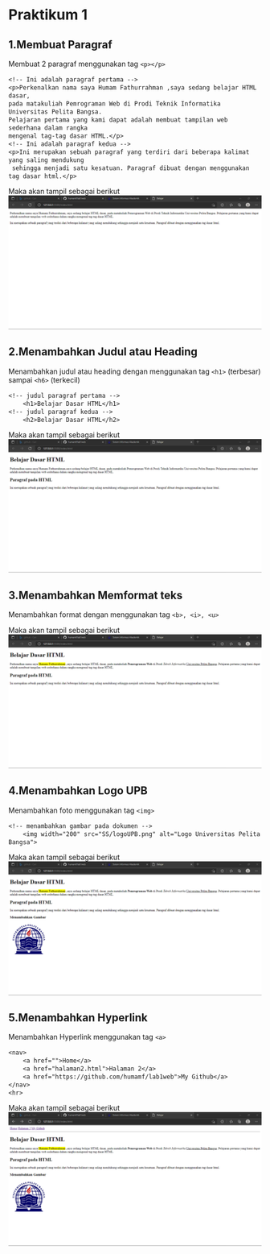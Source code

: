 # Praktikum 1

## 1.Membuat Paragraf
Membuat 2 paragraf menggunakan tag ``` <p></p> ```
```
<!-- Ini adalah paragraf pertama -->
<p>Perkenalkan nama saya Humam Fathurrahman ,saya sedang belajar HTML dasar, 
pada matakuliah Pemrograman Web di Prodi Teknik Informatika Universitas Pelita Bangsa. 
Pelajaran pertama yang kami dapat adalah membuat tampilan web sederhana dalam rangka 
mengenal tag-tag dasar HTML.</p>
<!-- Ini adalah paragraf kedua -->
<p>Ini merupakan sebuah paragraf yang terdiri dari beberapa kalimat yang saling mendukung
 sehingga menjadi satu kesatuan. Paragraf dibuat dengan menggunakan tag dasar html.</p>
```

Maka akan tampil sebagai berikut
![paragraf](SS/paragraf.png) 


## 2.Menambahkan Judul atau Heading
Menambahkan judul atau heading dengan menggunakan tag ```<h1>``` (terbesar) sampai ```<h6>``` (terkecil)
```
<!-- judul paragraf pertama -->
    <h1>Belajar Dasar HTML</h1>
<!-- judul paragraf kedua -->
    <h2>Belajar Dasar HTML</h2>
```
Maka akan tampil sebagai berikut
![heading](SS/heading.png)

## 3.Menambahkan Memformat teks
Menambahkan format dengan menggunakan tag ```<b>, <i>, <u>```

Maka akan tampil sebagai berikut
![format_teks](SS/formatteks.png)

## 4.Menambahkan Logo UPB
Menambahkan foto menggunakan tag ```<img>```
```
<!-- menambahkan gambar pada dokumen -->
    <img width="200" src="SS/logoUPB.png" alt="Logo Universitas Pelita Bangsa">
```
Maka akan tampil sebagai berikut
![LogoUPB](SS/menambahkanLogoUPB.png)


## 5.Menambahkan Hyperlink
Menambahkan Hyperlink menggunakan tag ```<a>```
```
<nav>
    <a href="">Home</a>
    <a href="halaman2.html">Halaman 2</a>
    <a href="https://github.com/humamf/lab1web">My Github</a>
</nav>
<hr>
```
Maka akan tampil sebagai berikut
![Hyperlink](SS/hyperlink.png)
